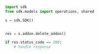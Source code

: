 <!-- Start SDK Example Usage -->
```python
import sdk
from sdk.models import operations, shared

s = sdk.SDK()

    
res = s.addon.delete_addon()

if res.status_code == 200:
    # handle response
```
<!-- End SDK Example Usage -->